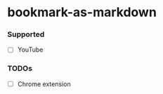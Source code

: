 bookmark-as-markdown
====================
### Supported
- [ ] YouTube

### TODOs
- [ ] Chrome extension
